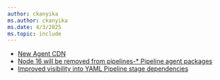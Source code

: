```yaml
---
author: ckanyika
ms.author: ckanyika
ms.date: 4/3/2025
ms.topic: include
---
```


- [New Agent CDN](#new-agent-cdn)
- [Node 16 will be removed from pipelines-* Pipeline agent packages](#node-16-will-be-removed-from-pipelines--pipeline-agent-packages)
- [Improved visibility into YAML Pipeline stage dependencies](#improved-visibility-into-yaml-pipeline-stage-dependencies)
